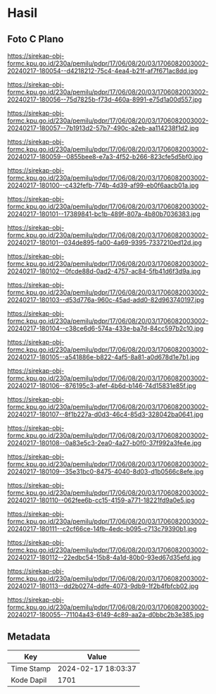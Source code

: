 # Hasil

## Foto C Plano

https://sirekap-obj-formc.kpu.go.id/230a/pemilu/pdpr/17/06/08/20/03/1706082003002-20240217-180054--d4218212-75c4-4ea4-b21f-af7f671ac8dd.jpg

https://sirekap-obj-formc.kpu.go.id/230a/pemilu/pdpr/17/06/08/20/03/1706082003002-20240217-180056--75d7825b-f73d-460a-8991-e75d1a00d557.jpg

https://sirekap-obj-formc.kpu.go.id/230a/pemilu/pdpr/17/06/08/20/03/1706082003002-20240217-180057--7b1913d2-57b7-490c-a2eb-aa114238f1d2.jpg

https://sirekap-obj-formc.kpu.go.id/230a/pemilu/pdpr/17/06/08/20/03/1706082003002-20240217-180059--0855bee8-e7a3-4f52-b266-823cfe5d5bf0.jpg

https://sirekap-obj-formc.kpu.go.id/230a/pemilu/pdpr/17/06/08/20/03/1706082003002-20240217-180100--c432fefb-774b-4d39-af99-eb0f6aacb01a.jpg

https://sirekap-obj-formc.kpu.go.id/230a/pemilu/pdpr/17/06/08/20/03/1706082003002-20240217-180101--17389841-bc1b-489f-807a-4b80b7036383.jpg

https://sirekap-obj-formc.kpu.go.id/230a/pemilu/pdpr/17/06/08/20/03/1706082003002-20240217-180101--034de895-fa00-4a69-9395-7337210ed12d.jpg

https://sirekap-obj-formc.kpu.go.id/230a/pemilu/pdpr/17/06/08/20/03/1706082003002-20240217-180102--0fcde88d-0ad2-4757-ac84-5fb41d6f3d9a.jpg

https://sirekap-obj-formc.kpu.go.id/230a/pemilu/pdpr/17/06/08/20/03/1706082003002-20240217-180103--d53d776a-960c-45ad-add0-82d963740197.jpg

https://sirekap-obj-formc.kpu.go.id/230a/pemilu/pdpr/17/06/08/20/03/1706082003002-20240217-180104--c38ce6d6-574a-433e-ba7d-84cc597b2c10.jpg

https://sirekap-obj-formc.kpu.go.id/230a/pemilu/pdpr/17/06/08/20/03/1706082003002-20240217-180105--a541886e-b822-4af5-8a81-a0d678d1e7b1.jpg

https://sirekap-obj-formc.kpu.go.id/230a/pemilu/pdpr/17/06/08/20/03/1706082003002-20240217-180106--876195c3-afef-4b6d-b146-74d15831e85f.jpg

https://sirekap-obj-formc.kpu.go.id/230a/pemilu/pdpr/17/06/08/20/03/1706082003002-20240217-180107--8f1b227a-d0d3-46c4-85d3-328042ba0641.jpg

https://sirekap-obj-formc.kpu.go.id/230a/pemilu/pdpr/17/06/08/20/03/1706082003002-20240217-180108--0a83e5c3-2ea0-4a27-b0f0-37f992a3fe4e.jpg

https://sirekap-obj-formc.kpu.go.id/230a/pemilu/pdpr/17/06/08/20/03/1706082003002-20240217-180109--35e31bc0-8475-4040-8d03-d1b0566c8efe.jpg

https://sirekap-obj-formc.kpu.go.id/230a/pemilu/pdpr/17/06/08/20/03/1706082003002-20240217-180110--062fee6b-cc15-4159-a771-18221fd9a0e5.jpg

https://sirekap-obj-formc.kpu.go.id/230a/pemilu/pdpr/17/06/08/20/03/1706082003002-20240217-180111--c2cf66ce-14fb-4edc-b095-c713c79390b1.jpg

https://sirekap-obj-formc.kpu.go.id/230a/pemilu/pdpr/17/06/08/20/03/1706082003002-20240217-180112--22edbc54-15b8-4a1d-80b0-93ed67d35efd.jpg

https://sirekap-obj-formc.kpu.go.id/230a/pemilu/pdpr/17/06/08/20/03/1706082003002-20240217-180113--dd2b0274-ddfe-4073-9db9-1f2b4fbfcb02.jpg

https://sirekap-obj-formc.kpu.go.id/230a/pemilu/pdpr/17/06/08/20/03/1706082003002-20240217-180055--71104a43-6149-4c89-aa2a-d0bbc2b3e385.jpg


## Metadata

| Key        | Value               |
| ---------- | ------------------- |
| Time Stamp | 2024-02-17 18:03:37 |
| Kode Dapil | 1701                |



